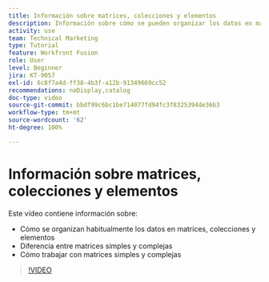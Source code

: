 ```yaml
---
title: Información sobre matrices, colecciones y elementos
description: Información sobre cómo se pueden organizar los datos en matrices, colecciones y elementos, y cómo trabajar con matrices simples y complejas en  [!DNL Adobe Workfront Fusion].
activity: use
team: Technical Marketing
type: Tutorial
feature: Workfront Fusion
role: User
level: Beginner
jira: KT-9057
exl-id: 6c8f7a4d-ff38-4b3f-a12b-91349669cc52
recommendations: noDisplay,catalog
doc-type: video
source-git-commit: bbdf99c6bc1be714077fd94fc3f8325394de36b3
workflow-type: tm+mt
source-wordcount: '62'
ht-degree: 100%

---
```


# Información sobre matrices, colecciones y elementos

Este vídeo contiene información sobre:

* Cómo se organizan habitualmente los datos en matrices, colecciones y elementos
* Diferencia entre matrices simples y complejas
* Cómo trabajar con matrices simples y complejas

>[!VIDEO](https://video.tv.adobe.com/v/3417980/?quality=12&learn=on&enablevpops=1&captions=spa)
